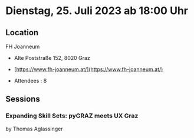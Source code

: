 # Dienstag, 25. Juli 2023 ab 18:00 Uhr

## Location

FH Joanneum

- Alte Poststraße 152, 8020 Graz
- [https://www.fh-joanneum.at/](https://www.fh-joanneum.at/)

- Attendees : 8

## Sessions

### Expanding Skill Sets: pyGRAZ meets UX Graz

by Thomas Aglassinger
